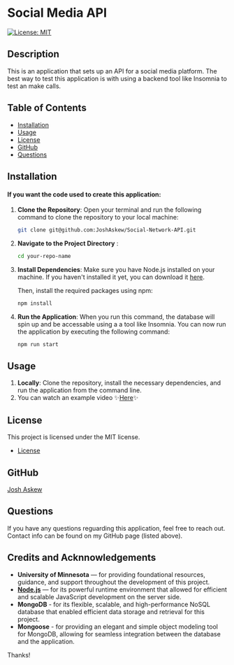 # Social Media API

[![License: MIT](https://img.shields.io/badge/License-MIT-yellow.svg)](https://opensource.org/licenses/MIT)

## Description
This is an application that sets up an API for a social media platform. The best way to test this application is with using a backend tool like Insomnia to test an make calls.

## Table of Contents
* [Installation](#installation)
* [Usage](#usage)
* [License](#license)
* [GitHub](#github)
* [Questions](#questions)

## Installation
#### If you want the code used to create this application:
1. **Clone the Repository**:
   Open your terminal and run the following command to clone the repository to your local machine:

   ```bash
   git clone git@github.com:JoshAskew/Social-Network-API.git

2. **Navigate to the Project Directory** :

    ```bash
    cd your-repo-name
3. **Install Dependencies**: 
    Make sure you have Node.js installed on your machine. If you haven't installed it yet, you can download it [here](https://nodejs.org/en).
   
    Then, install the required packages using npm:
    ```bash
    npm install

4. **Run the Application**: 
    When you run this command, the database will spin up and be accessable using a a tool like Insomnia.
    You can now run the application by executing the following command:
    ```bash
    npm run start
## Usage

1. **Locally**: Clone the repository, install the necessary dependencies, and run the application from the command line.
2. You can watch an example video ✨[Here](https://drive.google.com/file/d/1ILgVGEj21fXE03KqDAQPHgOvpHz-BkMJ/view?usp=sharing)✨


## License
This project is licensed under the MIT license.


* [License](https://opensource.org/license/mit)

## GitHub
[Josh Askew](https://github.com/JoshAskew)

## Questions
If you have any questions reguarding this application, feel free to reach out. Contact info can be found on my GitHub page (listed above).

## Credits and Acknnowledgements
- **University of Minnesota** — for providing foundational resources, guidance, and support throughout the development of this project.
- **[Node.js](https://nodejs.org/en)** — for its powerful runtime environment that allowed for efficient and scalable JavaScript development on the server side.
- **MongoDB** -  for its flexible, scalable, and high-performance NoSQL database that enabled efficient data storage and retrieval for this project.
- **Mongoose** -  for providing an elegant and simple object modeling tool for MongoDB, allowing for seamless integration between the database and the application.

Thanks!